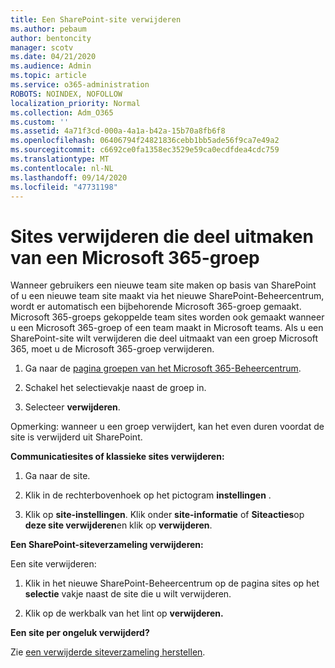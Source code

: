 ```yaml
---
title: Een SharePoint-site verwijderen
ms.author: pebaum
author: bentoncity
manager: scotv
ms.date: 04/21/2020
ms.audience: Admin
ms.topic: article
ms.service: o365-administration
ROBOTS: NOINDEX, NOFOLLOW
localization_priority: Normal
ms.collection: Adm_O365
ms.custom: ''
ms.assetid: 4a71f3cd-000a-4a1a-b42a-15b70a8fb6f8
ms.openlocfilehash: 06406794f24821836cebb1bb5ade56f9ca7e49a2
ms.sourcegitcommit: c6692ce0fa1358ec3529e59ca0ecdfdea4cdc759
ms.translationtype: MT
ms.contentlocale: nl-NL
ms.lasthandoff: 09/14/2020
ms.locfileid: "47731198"
---
```

# <a name="delete-sites-that-belong-to-a-microsoft-365-group"></a>Sites verwijderen die deel uitmaken van een Microsoft 365-groep

Wanneer gebruikers een nieuwe team site maken op basis van SharePoint of u een nieuwe team site maakt via het nieuwe SharePoint-Beheercentrum, wordt er automatisch een bijbehorende Microsoft 365-groep gemaakt. Microsoft 365-groeps gekoppelde team sites worden ook gemaakt wanneer u een Microsoft 365-groep of een team maakt in Microsoft teams. Als u een SharePoint-site wilt verwijderen die deel uitmaakt van een groep Microsoft 365, moet u de Microsoft 365-groep verwijderen. 
  
1. Ga naar de [pagina groepen van het Microsoft 365-Beheercentrum](https://portal.office.com/adminportal/home#/groups).
    
2. Schakel het selectievakje naast de groep in.
    
3. Selecteer **verwijderen**.
    
Opmerking: wanneer u een groep verwijdert, kan het even duren voordat de site is verwijderd uit SharePoint.
  
**Communicatiesites of klassieke sites verwijderen:**

1. Ga naar de site.
  
2. Klik in de rechterbovenhoek op het pictogram **instellingen** . 
  
3. Klik op **site-instellingen**. Klik onder **site-informatie** of **Siteacties**op **deze site verwijderen**en klik op **verwijderen**.
  
**Een SharePoint-siteverzameling verwijderen:**

Een site verwijderen:
  
1. Klik in het nieuwe SharePoint-Beheercentrum op de pagina sites op het **selectie** vakje naast de site die u wilt verwijderen. 
    
2. Klik op de werkbalk van het lint op **verwijderen.**
    
**Een site per ongeluk verwijderd?**

Zie [een verwijderde siteverzameling herstellen](https://go.microsoft.com/fwlink/?linkid=867660).
  

